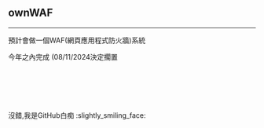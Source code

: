 ## ownWAF

---
預計會做一個WAF(網頁應用程式防火牆)系統

今年之內完成 (08/11/2024決定擱置

<br />
<br />
<br />
<br />
<br />
沒錯,我是GitHub白痴 :slightly_smiling_face:



